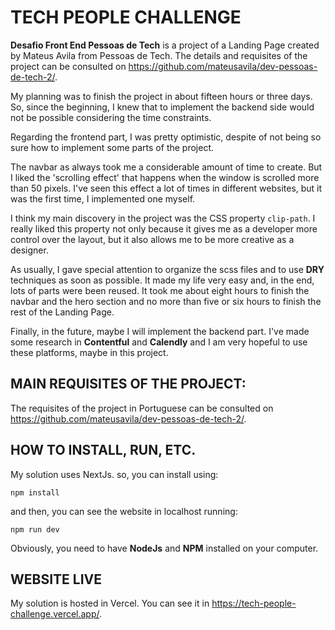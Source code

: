 # TECH PEOPLE CHALLENGE

**Desafio Front End Pessoas de Tech** is a project of a Landing Page created by Mateus Avila from Pessoas de Tech. The details and requisites of the project can be consulted on <https://github.com/mateusavila/dev-pessoas-de-tech-2/>.

My planning was to finish the project in about fifteen hours or three days. So, since the beginning, I knew that to implement the backend side would not be possible considering the time constraints. 

Regarding the frontend part, I was pretty optimistic, despite of not being so sure how to implement some parts of the project.

The navbar as always took me a considerable amount of time to create. But I liked the 'scrolling effect' that happens when the window is scrolled more than 50 pixels. I've seen this effect a lot of times in different websites, but it was the first time, I implemented one myself. 

I think my main discovery in the project was the CSS property `clip-path`. I really liked this property not only because it gives me as a developer more control over the layout, but it also allows me to be more creative as a designer.

As usually, I gave special attention to organize the scss files and to use **DRY** techniques as soon as possible. It made my life very easy and, in the end, lots of parts were been reused. It took me about eight hours to finish the navbar and the hero section and no more than five or six hours to finish the rest of the Landing Page.

Finally, in the future, maybe I will implement the backend part. I've made some research in **Contentful** and **Calendly** and I am very hopeful to use these platforms, maybe in this project.  


## MAIN REQUISITES OF THE PROJECT:

The requisites of the project in Portuguese can be consulted on <https://github.com/mateusavila/dev-pessoas-de-tech-2/>.


## HOW TO INSTALL, RUN, ETC.

My solution uses NextJs. so, you can install using:

```
npm install
```

and then, you can see the website in localhost running:

```
npm run dev
```

Obviously, you need to have **NodeJs** and **NPM** installed on your computer.

## WEBSITE LIVE

My solution is hosted in Vercel. You can see it in <https://tech-people-challenge.vercel.app/>.










